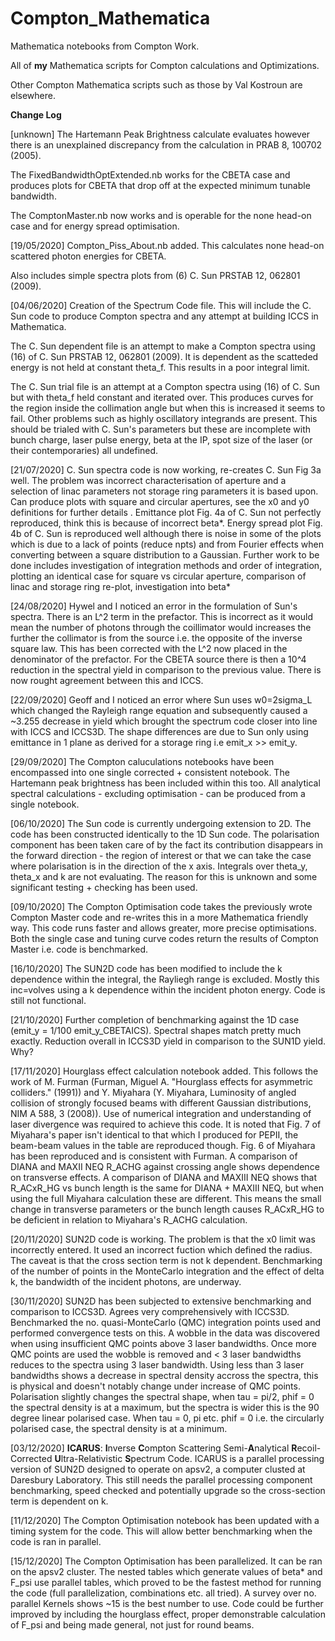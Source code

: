 # Compton_Mathematica
Mathematica notebooks from Compton Work.

All of **my** Mathematica scripts for Compton calculations and Optimizations.

Other Compton Mathematica scripts such as those by Val Kostroun are elsewhere.

__Change Log__

[unknown] The Hartemann Peak Brightness calculate evaluates however there is an unexplained discrepancy from the calculation in PRAB 8, 100702 (2005).

The FixedBandwidthOptExtended.nb works for the CBETA case and produces plots for CBETA that drop off at the expected minimum tunable bandwidth. 

The ComptonMaster.nb now works and is operable for the none head-on case and for energy spread optimisation.

[19/05/2020] Compton_Piss_About.nb added. This calculates none head-on scattered photon energies for CBETA.

Also includes simple spectra plots from (6) C. Sun PRSTAB 12, 062801 (2009).

[04/06/2020] Creation of the Spectrum Code file. This will include the C. Sun code to produce Compton spectra and any attempt at building ICCS in Mathematica.

The C. Sun dependent file is an attempt to make a Compton spectra using (16) of C. Sun PRSTAB 12, 062801 (2009). It is dependent as the scatteded energy is not held at constant theta_f. This results in a poor integral limit.

The C. Sun trial file is an attempt at a Compton spectra using (16) of C. Sun but with theta_f held constant and iterated over. This produces curves for the region inside the collimation angle but when this is increased it seems to fail. Other problems such as highly oscillatory integrands are present. This should be trialed with C. Sun's parameters but these are incomplete with bunch charge, laser pulse energy, beta at the IP, spot size of the laser (or their contemporaries) all undefined.  

[21/07/2020] C. Sun spectra code is now working, re-creates C. Sun Fig 3a well. The problem was incorrect characterisation of aperture and a selection of linac parameters not storage ring parameters it is based upon. Can produce plots with square and circular apertures, see the x0 and y0 definitions for further details . Emittance plot Fig. 4a of C. Sun not perfectly reproduced, think this is because of incorrect beta*. Energy spread plot Fig. 4b of C. Sun is reproduced well although there is noise in some of the plots which is due to a lack of points (reduce npts) and from Fourier effects when converting between a square distribution to a Gaussian. Further work to be done includes investigation of integration methods and order of integration, plotting an identical case for square vs circular aperture, comparison of linac and storage ring re-plot, investigation into beta*  

[24/08/2020] Hywel and I noticed an error in the formulation of Sun's spectra. There is an L^2 term in the prefactor. This is incorrect as it would mean the number of photons through the coillimator would increases the further the collimator is from the source i.e. the opposite of the inverse square law. This has been corrected with the L^2 now placed in the denominator of the prefactor. For the CBETA source there is then a 10^4 reduction in the spectral yield in comparison to the previous value. There is now rought agreement between this and ICCS.

[22/09/2020] Geoff and I noticed an error where Sun uses w0=2sigma_L which changed the Rayleigh range equation and subsequently caused a ~3.255 decrease in yield which brought the spectrum code closer into line with ICCS and ICCS3D. The shape differences are due to Sun only using emittance in 1 plane as derived for a storage ring i.e emit_x >> emit_y.

[29/09/2020] The Compton caluculations notebooks have been encompassed into one single corrected + consistent notebook. The Hartemann peak brightness has been included within this too. All analytical spectral calculations - excluding optimisation - can be produced from a single notebook.  

[06/10/2020] The Sun code is currently undergoing extension to 2D. The code has been constructed identically to the 1D Sun code. The polarisation component has been taken care of by the fact its contribution disappears in the forward direction - the region of interest or that we can take the case where polarisation is in the direction of the x axis. Integrals over theta_y, theta_x and k are not evaluating. The reason for this is unknown and some significant testing + checking has been used. 

[09/10/2020] The Compton Optimisation code takes the previously wrote Compton Master code and re-writes this in a more Mathematica friendly way. This code runs faster and allows greater, more precise optimisations. Both the single case and tuning curve codes return the results of Compton Master i.e. code is benchmarked.

[16/10/2020] The SUN2D code has been modified to include the k dependence within the integral, the Rayliegh range is excluded. Mostly this inc=volves using a k dependence within the incident photon energy. Code is still not functional.

[21/10/2020] Further completion of benchmarking against the 1D case (emit_y = 1/100 emit_y_CBETAICS). Spectral shapes match pretty much exactly. Reduction overall in ICCS3D yield in comparison to the SUN1D yield. Why? 

[17/11/2020] Hourglass effect calculation notebook added. This follows the work of M. Furman (Furman, Miguel A. "Hourglass effects for asymmetric colliders." (1991)) and Y. Miyahara (Y. Miyahara, Luminosity of angled collision of strongly focused beams with different Gaussian distributions, NIM A 588, 3 (2008)). Use of numerical integration and understanding of laser divergence was required to achieve this code. It is noted that Fig. 7 of Miyahara's paper isn't identical to that which I produced for PEPII, the beam-beam values in the table are reproduced though. Fig. 6 of Miyahara has been reproduced and is consistent with Furman. A comparison of DIANA and MAXII NEQ R_ACHG against crossing angle shows dependence on transverse effects. A comparison of DIANA and MAXIII NEQ shows that R_ACxR_HG vs bunch length is the same for DIANA + MAXIII NEQ, but when using the full Miyahara calculation these are different. This means the small change in transverse parameters or the bunch length causes R_ACxR_HG to be deficient in relation to Miyahara's R_ACHG calculation. 

[20/11/2020] SUN2D code is working. The problem is that the x0 limit was incorrectly entered. It used an incorrect fuction which defined the radius. The caveat is that the cross section term is not k dependent. Benchmarking of the number of points in the MonteCarlo integration and the effect of delta k, the bandwidth of the incident photons, are underway. 

[30/11/2020] SUN2D has been subjected to extensive benchmarking and comparison to ICCS3D. Agrees very comprehensively with ICCS3D. Benchmarked the no. quasi-MonteCarlo (QMC) integration points used and performed convergence tests on this. A wobble in the data was discovered when using insufficient QMC points above 3 laser bandwidths. Once more QMC points are used the wobble is removed and < 3 laser bandwidths reduces to the spectra using 3 laser bandwidth. Using less than 3 laser bandwidths shows a decrease in spectral density accross the spectra, this is physical and doesn't notably change under increase of QMC points. Polarisation slightly changes the spectral shape, when tau = pi/2, phif = 0 the spectral density is at a maximum, but the spectra is wider this is the 90 degree linear polarised case. When tau = 0, pi etc. phif = 0 i.e. the circularly polarised case, the spectral density is at a minimum.   

[03/12/2020] **ICARUS**: **I**nverse **C**ompton Scattering Semi-**A**nalytical **R**ecoil-Corrected **U**ltra-Relativistic **S**pectrum Code. ICARUS is a parallel processing version of SUN2D designed to operate on apsv2, a computer clusted at Daresbury Laboratory. This still needs the parallel processing component benchmarking, speed checked and potentially upgrade so the cross-section term is dependent on k. 

[11/12/2020] The Compton Optimisation notebook has been updated with a timing system for the code. This will allow better benchmarking when the code is ran in parallel.

[15/12/2020] The Compton Optimisation has been parallelized. It can be ran on the apsv2 cluster. The nested tables which generate values of beta* and F_psi use parallel tables, which proved to be the fastest method for running the code (full parallelization, combinations etc. all tried). A survey over no. parallel Kernels shows ~15 is the best number to use. Code could be further improved by including the hourglass effect, proper demonstrable calculation of F_psi and being made general, not just for round beams. 
